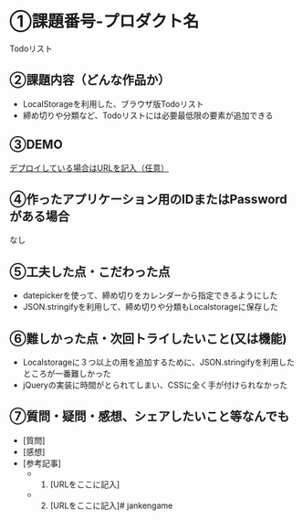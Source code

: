 # ①課題番号-プロダクト名

Todoリスト

## ②課題内容（どんな作品か）

- LocalStorageを利用した、ブラウザ版Todoリスト
- 締め切りや分類など、Todoリストには必要最低限の要素が追加できる

## ③DEMO

[デプロイしている場合はURLを記入（任意）](https://ebitaku.sakura.ne.jp/jankenapp-richver/janken_tpl.html)

## ④作ったアプリケーション用のIDまたはPasswordがある場合

なし

## ⑤工夫した点・こだわった点

- datepickerを使って、締め切りをカレンダーから指定できるようにした
- JSON.stringifyを利用して、締め切りや分類もLocalstorageに保存した

## ⑥難しかった点・次回トライしたいこと(又は機能)

- Localstorageに３つ以上の用を追加するために、JSON.stringifyを利用したところが一番難しかった
- jQueryの実装に時間がとられてしまい、CSSに全く手が付けられなかった

## ⑦質問・疑問・感想、シェアしたいこと等なんでも

- [質問]
- [感想]
- [参考記事]
  - 1. [URLをここに記入]
  - 2. [URLをここに記入]# jankengame
